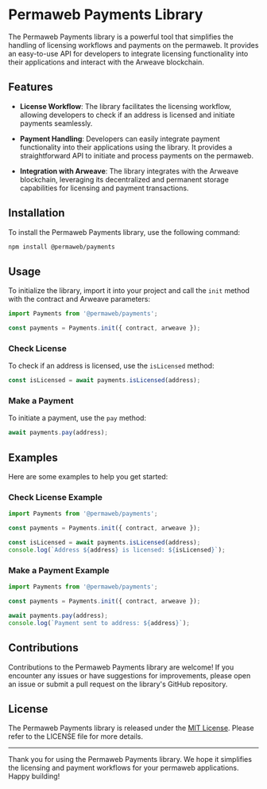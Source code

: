 # Permaweb Payments Library

The Permaweb Payments library is a powerful tool that simplifies the handling of licensing workflows and payments on the permaweb. It provides an easy-to-use API for developers to integrate licensing functionality into their applications and interact with the Arweave blockchain.

## Features

- **License Workflow**: The library facilitates the licensing workflow, allowing developers to check if an address is licensed and initiate payments seamlessly.

- **Payment Handling**: Developers can easily integrate payment functionality into their applications using the library. It provides a straightforward API to initiate and process payments on the permaweb.

- **Integration with Arweave**: The library integrates with the Arweave blockchain, leveraging its decentralized and permanent storage capabilities for licensing and payment transactions.

## Installation

To install the Permaweb Payments library, use the following command:

```bash
npm install @permaweb/payments
```

## Usage

To initialize the library, import it into your project and call the `init` method with the contract and Arweave parameters:

```javascript
import Payments from '@permaweb/payments';

const payments = Payments.init({ contract, arweave });
```

### Check License

To check if an address is licensed, use the `isLicensed` method:

```javascript
const isLicensed = await payments.isLicensed(address);
```

### Make a Payment

To initiate a payment, use the `pay` method:

```javascript
await payments.pay(address);
```

## Examples

Here are some examples to help you get started:

### Check License Example

```javascript
import Payments from '@permaweb/payments';

const payments = Payments.init({ contract, arweave });

const isLicensed = await payments.isLicensed(address);
console.log(`Address ${address} is licensed: ${isLicensed}`);
```

### Make a Payment Example

```javascript
import Payments from '@permaweb/payments';

const payments = Payments.init({ contract, arweave });

await payments.pay(address);
console.log(`Payment sent to address: ${address}`);
```

## Contributions

Contributions to the Permaweb Payments library are welcome! If you encounter any issues or have suggestions for improvements, please open an issue or submit a pull request on the library's GitHub repository.

## License

The Permaweb Payments library is released under the [MIT License](https://opensource.org/licenses/MIT). Please refer to the LICENSE file for more details.

---

Thank you for using the Permaweb Payments library. We hope it simplifies the licensing and payment workflows for your permaweb applications. Happy building!

